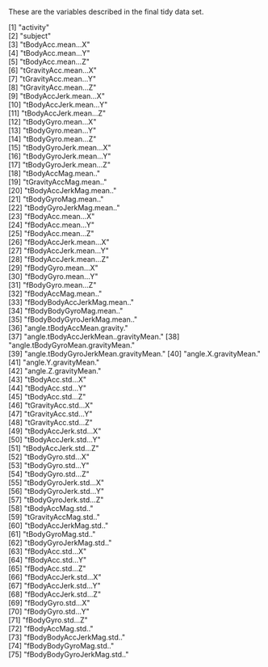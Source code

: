 These are the variables described in the final tidy data set.

[1] "activity"                            
[2] "subject"                             
[3] "tBodyAcc.mean...X"                   
[4] "tBodyAcc.mean...Y"                   
[5] "tBodyAcc.mean...Z"                   
[6] "tGravityAcc.mean...X"                
[7] "tGravityAcc.mean...Y"                
[8] "tGravityAcc.mean...Z"                
[9] "tBodyAccJerk.mean...X"               
[10] "tBodyAccJerk.mean...Y"               
[11] "tBodyAccJerk.mean...Z"               
[12] "tBodyGyro.mean...X"                  
[13] "tBodyGyro.mean...Y"                  
[14] "tBodyGyro.mean...Z"                  
[15] "tBodyGyroJerk.mean...X"              
[16] "tBodyGyroJerk.mean...Y"              
[17] "tBodyGyroJerk.mean...Z"              
[18] "tBodyAccMag.mean.."                  
[19] "tGravityAccMag.mean.."               
[20] "tBodyAccJerkMag.mean.."              
[21] "tBodyGyroMag.mean.."                 
[22] "tBodyGyroJerkMag.mean.."             
[23] "fBodyAcc.mean...X"                   
[24] "fBodyAcc.mean...Y"                   
[25] "fBodyAcc.mean...Z"                   
[26] "fBodyAccJerk.mean...X"               
[27] "fBodyAccJerk.mean...Y"               
[28] "fBodyAccJerk.mean...Z"               
[29] "fBodyGyro.mean...X"                  
[30] "fBodyGyro.mean...Y"                  
[31] "fBodyGyro.mean...Z"                  
[32] "fBodyAccMag.mean.."                  
[33] "fBodyBodyAccJerkMag.mean.."          
[34] "fBodyBodyGyroMag.mean.."             
[35] "fBodyBodyGyroJerkMag.mean.."         
[36] "angle.tBodyAccMean.gravity."         
[37] "angle.tBodyAccJerkMean..gravityMean."
[38] "angle.tBodyGyroMean.gravityMean."    
[39] "angle.tBodyGyroJerkMean.gravityMean."
[40] "angle.X.gravityMean."                
[41] "angle.Y.gravityMean."                
[42] "angle.Z.gravityMean."                
[43] "tBodyAcc.std...X"                    
[44] "tBodyAcc.std...Y"                    
[45] "tBodyAcc.std...Z"                    
[46] "tGravityAcc.std...X"                 
[47] "tGravityAcc.std...Y"                 
[48] "tGravityAcc.std...Z"                 
[49] "tBodyAccJerk.std...X"                
[50] "tBodyAccJerk.std...Y"                
[51] "tBodyAccJerk.std...Z"                
[52] "tBodyGyro.std...X"                   
[53] "tBodyGyro.std...Y"                   
[54] "tBodyGyro.std...Z"                   
[55] "tBodyGyroJerk.std...X"               
[56] "tBodyGyroJerk.std...Y"               
[57] "tBodyGyroJerk.std...Z"               
[58] "tBodyAccMag.std.."                   
[59] "tGravityAccMag.std.."                
[60] "tBodyAccJerkMag.std.."               
[61] "tBodyGyroMag.std.."                  
[62] "tBodyGyroJerkMag.std.."              
[63] "fBodyAcc.std...X"                    
[64] "fBodyAcc.std...Y"                    
[65] "fBodyAcc.std...Z"                    
[66] "fBodyAccJerk.std...X"                
[67] "fBodyAccJerk.std...Y"                
[68] "fBodyAccJerk.std...Z"                
[69] "fBodyGyro.std...X"                   
[70] "fBodyGyro.std...Y"                   
[71] "fBodyGyro.std...Z"                   
[72] "fBodyAccMag.std.."                   
[73] "fBodyBodyAccJerkMag.std.."           
[74] "fBodyBodyGyroMag.std.."              
[75] "fBodyBodyGyroJerkMag.std.."          